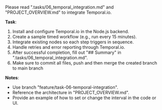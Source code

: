 Please read ".tasks/06_temporal_integration.md" and "PROJECT_OVERVIEW.md" to integrate Temporal.io.

**Task**:
1. Install and configure Temporal.io in the Node.js backend.
2. Create a sample timed workflow (e.g., run every 15 minutes).
3. Integrate existing nodes so each step triggers in sequence.
4. Handle retries and error reporting through Temporal.io.
5. After successful completion, fill out "## Summary" in ".tasks/06_temporal_integration.md".
6. Make sure to commit all files, push and then merge the created branch to main branch

**Notes**:
- Use branch "feature/task-06-temporal-integration".
- Reference the architecture in "PROJECT_OVERVIEW.md".
- Provide an example of how to set or change the interval in the code or UI.
